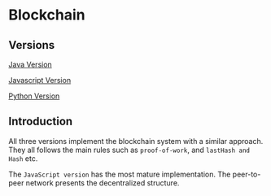# Blockchain

## Versions
[Java Version](https://github.com/PuChen7/blockchain_simulator/tree/master/blockchain-java)

[Javascript Version](https://github.com/PuChen7/blockchain_simulator/tree/master/blockchain-javascript)

[Python Version](https://github.com/PuChen7/blockchain_simulator/tree/master/blockchain_python)

## Introduction
All three versions implement the blockchain system with a similar approach. 
They all follows the main rules such as `proof-of-work`, and `lastHash and Hash` etc.

The `JavaScript version` has the most mature implementation. The peer-to-peer network presents the decentralized structure. 